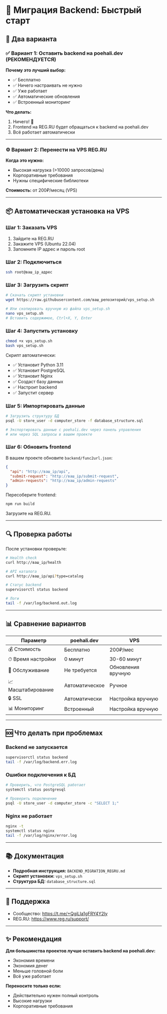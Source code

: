 # 🚀 Миграция Backend: Быстрый старт

## 🎯 Два варианта

### ✅ Вариант 1: Оставить backend на poehali.dev (РЕКОМЕНДУЕТСЯ)

**Почему это лучший выбор:**
- ✅ Бесплатно
- ✅ Ничего настраивать не нужно
- ✅ Уже работает
- ✅ Автоматические обновления
- ✅ Встроенный мониторинг

**Что делать:**
1. Ничего! 🎉
2. Frontend на REG.RU будет обращаться к backend на poehali.dev
3. Всё работает автоматически

---

### ⚙️ Вариант 2: Перенести на VPS REG.RU

**Когда это нужно:**
- Высокая нагрузка (>10000 запросов/день)
- Корпоративные требования
- Нужны специфические библиотеки

**Стоимость:** от 200₽/месяц (VPS)

---

## 📦 Автоматическая установка на VPS

### Шаг 1: Заказать VPS
1. Зайдите на REG.RU
2. Закажите VPS (Ubuntu 22.04)
3. Запомните IP адрес и пароль root

### Шаг 2: Подключиться
```bash
ssh root@ваш_ip_адрес
```

### Шаг 3: Загрузить скрипт
```bash
# Скачать скрипт установки
wget https://raw.githubusercontent.com/ваш_репозиторий/vps_setup.sh

# Или скопировать вручную из файла vps_setup.sh
nano vps_setup.sh
# Вставить содержимое, Ctrl+X, Y, Enter
```

### Шаг 4: Запустить установку
```bash
chmod +x vps_setup.sh
bash vps_setup.sh
```

Скрипт автоматически:
- ✅ Установит Python 3.11
- ✅ Установит PostgreSQL
- ✅ Установит Nginx
- ✅ Создаст базу данных
- ✅ Настроит backend
- ✅ Запустит сервер

### Шаг 5: Импортировать данные

```bash
# Загрузить структуру БД
psql -U store_user -d computer_store -f database_structure.sql

# Экспортировать данные с poehali.dev через панель управления
# или через SQL запросы в вашем проекте
```

### Шаг 6: Обновить frontend

В вашем проекте обновите `backend/func2url.json`:

```json
{
  "api": "http://ваш_ip/api",
  "submit-request": "http://ваш_ip/submit-request",
  "admin-requests": "http://ваш_ip/admin-requests"
}
```

Пересоберите frontend:
```bash
npm run build
```

Загрузите на REG.RU.

---

## 🔍 Проверка работы

После установки проверьте:

```bash
# Health check
curl http://ваш_ip/health

# API каталога
curl http://ваш_ip/api?type=catalog

# Статус backend
supervisorctl status backend

# Логи
tail -f /var/log/backend.out.log
```

---

## 📊 Сравнение вариантов

| Параметр | poehali.dev | VPS |
|----------|-------------|-----|
| 💰 Стоимость | Бесплатно | 200₽/мес |
| ⏱ Время настройки | 0 минут | 30-60 минут |
| 🔧 Обслуживание | Не требуется | Обновления вручную |
| 📈 Масштабирование | Автоматическое | Ручное |
| 🔒 SSL | Автоматически | Настройка вручную |
| 📊 Мониторинг | Встроенный | Настройка вручную |

---

## 🆘 Что делать при проблемах

### Backend не запускается
```bash
supervisorctl status backend
tail -f /var/log/backend.err.log
```

### Ошибки подключения к БД
```bash
# Проверить, что PostgreSQL работает
systemctl status postgresql

# Проверить подключение
psql -U store_user -d computer_store -c "SELECT 1;"
```

### Nginx не работает
```bash
nginx -t
systemctl status nginx
tail -f /var/log/nginx/error.log
```

---

## 📚 Документация

- **Подробная инструкция:** `BACKEND_MIGRATION_REGRU.md`
- **Скрипт установки:** `vps_setup.sh`
- **Структура БД:** `database_structure.sql`

---

## 💬 Поддержка

- Сообщество: https://t.me/+QgiLIa1gFRY4Y2Iy
- REG.RU: https://www.reg.ru/support/

---

## ✨ Рекомендация

**Для большинства проектов лучше оставить backend на poehali.dev:**
- Экономия времени
- Экономия денег
- Меньше головной боли
- Всё уже работает

**Переносите только если:**
- Действительно нужен полный контроль
- Высокие нагрузки
- Корпоративные требования
